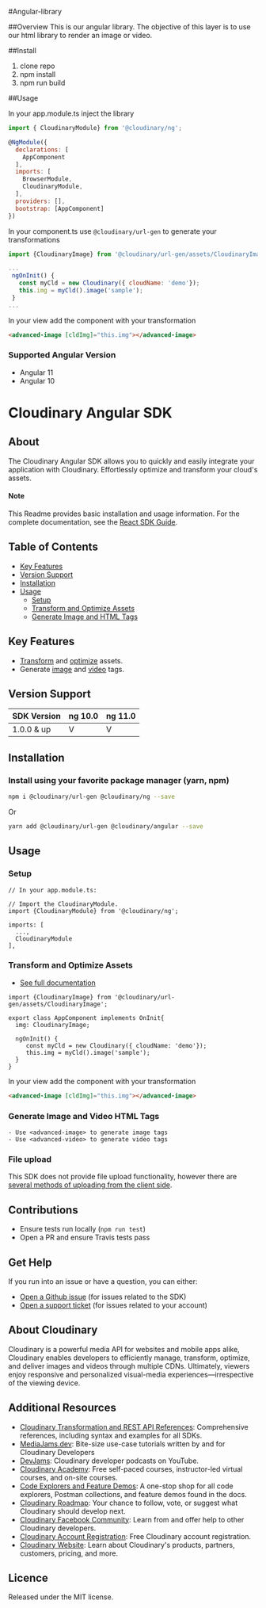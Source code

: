 #Angular-library

##Overview
This is our angular library. The objective of this layer is to use our html
library to render an image or video. 

##Install
1. clone repo
2. npm install
3. npm run build

##Usage

In your app.module.ts inject the library 

```javascript
import { CloudinaryModule} from '@cloudinary/ng';

@NgModule({
  declarations: [
    AppComponent
  ],
  imports: [
    BrowserModule,
    CloudinaryModule,
  ],
  providers: [],
  bootstrap: [AppComponent]
})

```
 
 In your component.ts use `@cloudinary/url-gen` to generate your transformations 
 
 ```javascript
import {CloudinaryImage} from '@cloudinary/url-gen/assets/CloudinaryImage';

...
  ngOnInit() {
    const myCld = new Cloudinary({ cloudName: 'demo'});
    this.img = myCld().image('sample');
  }
...


```

In your view add the component with your transformation
```html
<advanced-image [cldImg]="this.img"></advanced-image>
```

### Supported Angular Version
- Angular 11
- Angular 10


Cloudinary Angular SDK
=========================
## About
The Cloudinary Angular SDK allows you to quickly and easily integrate your application with Cloudinary.
Effortlessly optimize and transform your cloud's assets.

#### Note
This Readme provides basic installation and usage information.
For the complete documentation, see the [React SDK Guide](https://cloudinary.com/documentation/angular_integration).


## Table of Contents
- [Key Features](#key-features)
- [Version Support](#Version-Support)
- [Installation](#installation)
- [Usage](#usage)
    - [Setup](#Setup)
    - [Transform and Optimize Assets](#Transform-and-Optimize-Assets)
    - [Generate Image and HTML Tags](#Generate-Image-and-Video-HTML-Tags)

## Key Features
- [Transform](https://cloudinary.com/documentation/angular_video_manipulation#video_transformation_examples) and
 [optimize](https://cloudinary.com/documentation/angular_image_manipulation#image_optimizations) assets.
- Generate [image](https://cloudinary.com/documentation/angular_image_manipulation#deliver_and_transform_images) and
 [video](https://cloudinary.com/documentation/angular_video_manipulation#video_element) tags.

## Version Support
| SDK Version   | ng 10.0  | ng 11.0 |
|---------------|----------|---------|
| 1.0.0 & up    | V        | V       

## Installation
### Install using your favorite package manager (yarn, npm)
```bash
npm i @cloudinary/url-gen @cloudinary/ng --save

```
Or
```bash
yarn add @cloudinary/url-gen @cloudinary/angular --save
```

## Usage
### Setup
```tsx
// In your app.module.ts:

// Import the CloudinaryModule.
import {CloudinaryModule} from '@cloudinary/ng';

imports: [
  ...,
  CloudinaryModule
],
```

### Transform and Optimize Assets
- [See full documentation](https://cloudinary.com/documentation/react_image_manipulation)

```tsx
import {CloudinaryImage} from '@cloudinary/url-gen/assets/CloudinaryImage';

export class AppComponent implements OnInit{
  img: CloudinaryImage;

  ngOnInit() {
     const myCld = new Cloudinary({ cloudName: 'demo'});
     this.img = myCld().image('sample');
  }
}
```

In your view add the component with your transformation
```html
<advanced-image [cldImg]="this.img"></advanced-image>
```

### Generate Image and Video HTML Tags
    - Use <advanced-image> to generate image tags
    - Use <advanced-video> to generate video tags

### File upload
This SDK does not provide file upload functionality, however there are [several methods of uploading from the client
 side](https://cloudinary.com/documentation/angular_image_and_video_upload).

## Contributions
- Ensure tests run locally (```npm run test```)
- Open a PR and ensure Travis tests pass

## Get Help
If you run into an issue or have a question, you can either:
- [Open a Github issue](https://github.com/cloudinary/frontend-frameworks/issues)  (for issues related to the SDK)
- [Open a support ticket](https://cloudinary.com/contact) (for issues related to your account)

## About Cloudinary
Cloudinary is a powerful media API for websites and mobile apps alike, Cloudinary enables developers to efficiently manage, transform, optimize, and deliver images and videos through multiple CDNs. Ultimately, viewers enjoy responsive and personalized visual-media experiences—irrespective of the viewing device.


## Additional Resources
- [Cloudinary Transformation and REST API References](https://cloudinary.com/documentation/cloudinary_references): Comprehensive references, including syntax and examples for all SDKs.
- [MediaJams.dev](https://mediajams.dev/): Bite-size use-case tutorials written by and for Cloudinary Developers
- [DevJams](https://www.youtube.com/playlist?list=PL8dVGjLA2oMr09amgERARsZyrOz_sPvqw): Cloudinary developer podcasts on YouTube.
- [Cloudinary Academy](https://training.cloudinary.com/): Free self-paced courses, instructor-led virtual courses, and on-site courses.
- [Code Explorers and Feature Demos](https://cloudinary.com/documentation/code_explorers_demos_index): A one-stop shop for all code explorers, Postman collections, and feature demos found in the docs.
- [Cloudinary Roadmap](https://cloudinary.com/roadmap): Your chance to follow, vote, or suggest what Cloudinary should develop next.
- [Cloudinary Facebook Community](https://www.facebook.com/groups/CloudinaryCommunity): Learn from and offer help to other Cloudinary developers.
- [Cloudinary Account Registration](https://cloudinary.com/users/register/free): Free Cloudinary account registration.
- [Cloudinary Website](https://cloudinary.com): Learn about Cloudinary's products, partners, customers, pricing, and more.


## Licence
Released under the MIT license.

